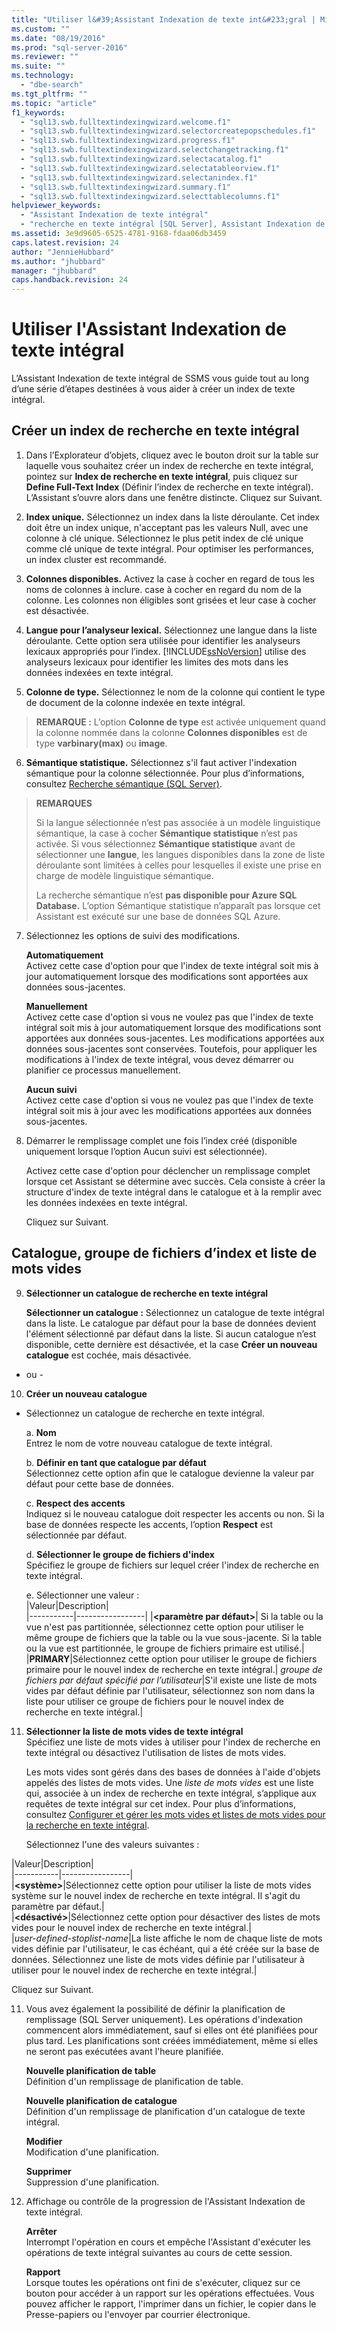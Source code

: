 ```yaml
---
title: "Utiliser l&#39;Assistant Indexation de texte int&#233;gral | Microsoft Docs"
ms.custom: ""
ms.date: "08/19/2016"
ms.prod: "sql-server-2016"
ms.reviewer: ""
ms.suite: ""
ms.technology: 
  - "dbe-search"
ms.tgt_pltfrm: ""
ms.topic: "article"
f1_keywords: 
  - "sql13.swb.fulltextindexingwizard.welcome.f1"
  - "sql13.swb.fulltextindexingwizard.selectorcreatepopschedules.f1"
  - "sql13.swb.fulltextindexingwizard.progress.f1"
  - "sql13.swb.fulltextindexingwizard.selectchangetracking.f1"
  - "sql13.swb.fulltextindexingwizard.selectacatalog.f1"
  - "sql13.swb.fulltextindexingwizard.selectatableorview.f1"
  - "sql13.swb.fulltextindexingwizard.selectanindex.f1"
  - "sql13.swb.fulltextindexingwizard.summary.f1"
  - "sql13.swb.fulltextindexingwizard.selecttablecolumns.f1"
helpviewer_keywords: 
  - "Assistant Indexation de texte intégral"
  - "recherche en texte intégral [SQL Server], Assistant Indexation de texte intégral"
ms.assetid: 3e9d9605-6525-4781-9168-fdaa06db3459
caps.latest.revision: 24
author: "JennieHubbard"
ms.author: "jhubbard"
manager: "jhubbard"
caps.handback.revision: 24
---
```

# Utiliser l&#39;Assistant Indexation de texte int&#233;gral
  L’Assistant Indexation de texte intégral de SSMS vous guide tout au long d’une série d’étapes destinées à vous aider à créer un index de texte intégral.  
  
## Créer un index de recherche en texte intégral 

1. Dans l’Explorateur d’objets, cliquez avec le bouton droit sur la table sur laquelle vous souhaitez créer un index de recherche en texte intégral, pointez sur **Index de recherche en texte intégral**, puis cliquez sur **Define Full-Text Index** (Définir l’index de recherche en texte intégral). L’Assistant s’ouvre alors dans une fenêtre distincte.
   Cliquez sur Suivant. 
  
2. **Index unique.**  Sélectionnez un index dans la liste déroulante. Cet index doit être un index unique, n'acceptant pas les valeurs Null, avec une colonne à clé unique. Sélectionnez le plus petit index de clé unique comme clé unique de texte intégral. Pour optimiser les performances, un index cluster est recommandé.  
  
3.  **Colonnes disponibles.** Activez la case à cocher en regard de tous les noms de colonnes à inclure.  case à cocher en regard du nom de la colonne. Les colonnes non éligibles sont grisées et leur case à cocher est désactivée.  
  
4. **Langue pour l’analyseur lexical.** Sélectionnez une langue dans la liste déroulante. Cette option sera utilisée pour identifier les analyseurs lexicaux appropriés pour l’index. [!INCLUDE[ssNoVersion](../../includes/ssnoversion-md.md)] utilise des analyseurs lexicaux pour identifier les limites des mots dans les données indexées en texte intégral.  
  
5.  **Colonne de type.** Sélectionnez le nom de la colonne qui contient le type de document de la colonne indexée en texte intégral.  
> **REMARQUE :** L’option **Colonne de type** est activée uniquement quand la colonne nommée dans la colonne **Colonnes disponibles** est de type **varbinary(max)** ou **image**.  
  
6. **Sémantique statistique.** Sélectionnez s'il faut activer l'indexation sémantique pour la colonne sélectionnée. Pour plus d’informations, consultez [Recherche sémantique &#40;SQL Server&#41;](../../relational-databases/search/semantic-search-sql-server.md).  
  
>**REMARQUES** 
>
>Si la langue sélectionnée n’est pas associée à un modèle linguistique sémantique, la case à cocher **Sémantique statistique** n’est pas activée. Si vous sélectionnez **Sémantique statistique** avant de sélectionner une **langue**, les langues disponibles dans la zone de liste déroulante sont limitées à celles pour lesquelles il existe une prise en charge de modèle linguistique sémantique.  
>
> La recherche sémantique n’est **pas disponible pour Azure SQL Database.** L’option Sémantique statistique n’apparaît pas lorsque cet Assistant est exécuté sur une base de données SQL Azure.
  
7. Sélectionnez les options de suivi des modifications.  
  
     **Automatiquement**  
     Activez cette case d'option pour que l'index de texte intégral soit mis à jour automatiquement lorsque des modifications sont apportées aux données sous-jacentes.  
  
     **Manuellement**  
     Activez cette case d'option si vous ne voulez pas que l'index de texte intégral soit mis à jour automatiquement lorsque des modifications sont apportées aux données sous-jacentes. Les modifications apportées aux données sous-jacentes sont conservées. Toutefois, pour appliquer les modifications à l'index de texte intégral, vous devez démarrer ou planifier ce processus manuellement.  
  
     **Aucun suivi**  
     Activez cette case d'option si vous ne voulez pas que l'index de texte intégral soit mis à jour avec les modifications apportées aux données sous-jacentes.  
  
8.  Démarrer le remplissage complet une fois l’index créé (disponible uniquement lorsque l’option Aucun suivi est sélectionnée).
  
     Activez cette case d'option pour déclencher un remplissage complet lorsque cet Assistant se détermine avec succès. Cela consiste à créer la structure d'index de texte intégral dans le catalogue et à la remplir avec les données indexées en texte intégral.  
     
     Cliquez sur Suivant.
  
## Catalogue, groupe de fichiers d’index et liste de mots vides   
  
9.  **Sélectionner un catalogue de recherche en texte intégral**  

     **Sélectionner un catalogue :** Sélectionnez un catalogue de texte intégral dans la liste. Le catalogue par défaut pour la base de données devient l'élément sélectionné par défaut dans la liste. Si aucun catalogue n’est disponible, cette dernière est désactivée, et la case **Créer un nouveau catalogue** est cochée, mais désactivée.  
  
  - ou -
  
 10. **Créer un nouveau catalogue**
 - Sélectionnez un catalogue de recherche en texte intégral.  
  
    a. **Nom**  
     Entrez le nom de votre nouveau catalogue de texte intégral.  
  
     b. **Définir en tant que catalogue par défaut**  
     Sélectionnez cette option afin que le catalogue devienne la valeur par défaut pour cette base de données.  
  
     c. **Respect des accents**  
     Indiquez si le nouveau catalogue doit respecter les accents ou non. Si la base de données respecte les accents, l’option **Respect** est sélectionnée par défaut.  
  
     d. **Sélectionner le groupe de fichiers d'index**  
     Spécifiez le groupe de fichiers sur lequel créer l'index de recherche en texte intégral.  
  
     e. Sélectionner une valeur :  
    |Valeur|Description|  
    |-----------|-----------------|
      |**\<paramètre par défaut>**| Si la table ou la vue n'est pas partitionnée, sélectionnez cette option pour utiliser le même groupe de fichiers que la table ou la vue sous-jacente. Si la table ou la vue est partitionnée, le groupe de fichiers primaire est utilisé.|
      |**PRIMARY**|Sélectionnez cette option pour utiliser le groupe de fichiers primaire pour le nouvel index de recherche en texte intégral.|
             *groupe de fichiers par défaut spécifié par l’utilisateur*|S'il existe une liste de mots vides par défaut définie par l'utilisateur, sélectionnez son nom dans la liste pour utiliser ce groupe de fichiers pour le nouvel index de recherche en texte intégral.|  
  
     
 11. **Sélectionner la liste de mots vides de texte intégral**  
     Spécifiez une liste de mots vides à utiliser pour l'index de recherche en texte intégral ou désactivez l'utilisation de listes de mots vides.  
  
     Les mots vides sont gérés dans des bases de données à l'aide d'objets appelés des listes de mots vides. Une *liste de mots vides* est une liste qui, associée à un index de recherche en texte intégral, s’applique aux requêtes de texte intégral sur cet index. Pour plus d’informations, consultez [Configurer et gérer les mots vides et listes de mots vides pour la recherche en texte intégral](../../relational-databases/search/configure-and-manage-stopwords-and-stoplists-for-full-text-search.md).  
  
     Sélectionnez l'une des valeurs suivantes :  
  
   |Valeur|Description|  
    |-----------|-----------------|  
    |**\<système>**|Sélectionnez cette option pour utiliser la liste de mots vides système sur le nouvel index de recherche en texte intégral. Il s'agit du paramètre par défaut.|  
    |**\<désactivé>**|Sélectionnez cette option pour désactiver des listes de mots vides pour le nouvel index de recherche en texte intégral.|  
    |*user-defined-stoplist-name*|La liste affiche le nom de chaque liste de mots vides définie par l'utilisateur, le cas échéant, qui a été créée sur la base de données. Sélectionnez une liste de mots vides définie par l'utilisateur à utiliser pour le nouvel index de recherche en texte intégral.|  
  
  Cliquez sur Suivant.
  
11. Vous avez également la possibilité de définir la planification de remplissage (SQL Server uniquement). Les opérations d'indexation commencent alors immédiatement, sauf si elles ont été planifiées pour plus tard. Les planifications sont créées immédiatement, même si elles ne seront pas exécutées avant l'heure planifiée.  
  
     **Nouvelle planification de table**  
     Définition d'un remplissage de planification de table.  
  
     **Nouvelle planification de catalogue**  
     Définition d'un remplissage de planification d'un catalogue de texte intégral.  
  
     **Modifier**  
     Modification d'une planification.  
  
     **Supprimer**  
     Suppression d'une planification.  
  
5.  Affichage ou contrôle de la progression de l'Assistant Indexation de texte intégral.  
  
     **Arrêter**  
     Interrompt l'opération en cours et empêche l'Assistant d'exécuter les opérations de texte intégral suivantes au cours de cette session.  
  
     **Rapport**  
     Lorsque toutes les opérations ont fini de s'exécuter, cliquez sur ce bouton pour accéder à un rapport sur les opérations effectuées. Vous pouvez afficher le rapport, l'imprimer dans un fichier, le copier dans le Presse-papiers ou l'envoyer par courrier électronique.  
  
  